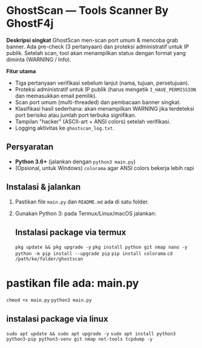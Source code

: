 # GhostScan — Tools Scanner By GhostF4j

**Deskripsi singkat**
GhostScan men-scan port umum & mencoba grab banner. Ada pre-check (3 pertanyaan) dan proteksi administratif untuk IP publik. Setelah scan, tool akan menampilkan status dengan format yang diminta (WARNING / Info).

**Fitur utama**
- Tiga pertanyaan verifikasi sebelum lanjut (nama, tujuan, persetujuan).
- Proteksi administratif untuk IP publik (harus mengetik `I_HAVE_PERMISSION` dan memasukkan email pemilik).
- Scan port umum (multi-threaded) dan pembacaan banner singkat.
- Klasifikasi hasil sederhana: akan menampilkan WARNING jika terdeteksi port berisiko atau jumlah port terbuka signifikan.
- Tampilan "hacker" (ASCII-art + ANSI colors) setelah verifikasi.
- Logging aktivitas ke `ghostscan_log.txt`.

## Persyaratan
- **Python 3.6+** (jalankan dengan `python3 main.py`)
- (Opsional, untuk Windows) `colorama` agar ANSI colors bekerja lebih rapi

## Instalasi & jalankan
1. Pastikan file `main.py` dan `README.md` ada di satu folder.
2. Gunakan Python 3: pada Termux/Linux/macOS jalankan:

   ## Instalasi package via termux
   `pkg update && pkg upgrade -y`
   `pkg install python git nmap nano -y`
`python -m pip install --upgrade pip`
`pip install colorama`
`cd /path/ke/folder/ghostscan`
# pastikan file ada: main.py
`chmod +x main.py`
`python3 main.py`

   ## instalasi package via linux
   `sudo apt update && sudo apt upgrade -y`
`sudo apt install python3`
`python3-pip python3-venv git nmap net-tools tcpdump -y`
